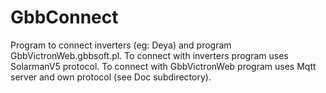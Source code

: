 # GbbConnect

Program to connect inverters (eg: Deya) and program GbbVictronWeb.gbbsoft.pl.
To connect with inverters program uses SolarmanV5 protocol.
To connect with GbbVictronWeb program uses Mqtt server and own protocol (see Doc subdirectory).

